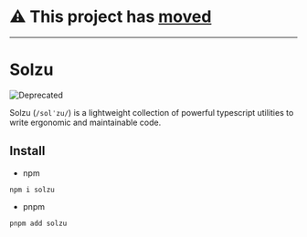 # ⚠️ This project has [moved](https://github.com/montflow/montflow)

---

# Solzu

![Deprecated](https://img.shields.io/badge/status-deprecated-red)

Solzu (`/solˈzu/`) is a lightweight collection of powerful typescript utilities to write ergonomic and maintainable code.

## Install

- npm

```
npm i solzu
```

- pnpm

```
pnpm add solzu
```
